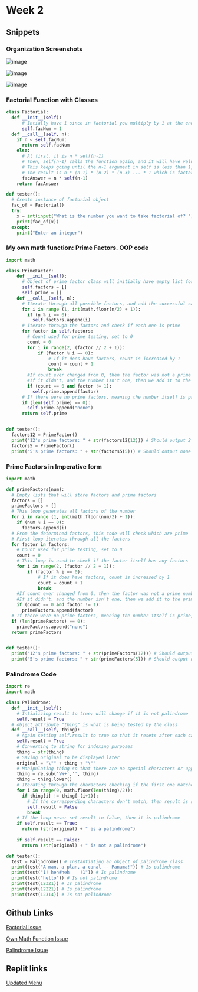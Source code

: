 # Week 2

## Snippets

### Organization Screenshots

![image](https://user-images.githubusercontent.com/64157584/160328272-edb68876-9e89-4bbe-9b07-f11c1a0a77ff.png)

![image](https://user-images.githubusercontent.com/64157584/160328319-b1b7a6ef-b527-4e42-9cc2-81073350e923.png)

![image](https://user-images.githubusercontent.com/64157584/160328365-0a8a2d0f-1c5b-4ff2-91a5-061565428893.png)


### Factorial Function with Classes


```python
class Factorial:
  def __init__(self):
      # Intially have 1 since in factorial you multiply by 1 at the end
      self.facNum = 1
  def __call__(self, n):
    if n < self.facNum:
      return self.facNum
    else:
      # At first, it is n * self(n-1)
      # Then, self(n-1) calls the function again, and it will have value (n-1) * self(n-2)
      # This keeps going until the n-1 argument in self is less than 1, which will then then return 1 for self(0)
      # The result is n * (n-1) * (n-2) * (n-3) ... * 1 which is factorial
      facAnswer = n * self(n-1) 
    return facAnswer

def tester():
  # Create instance of factorial object
  fac_of = Factorial() 
  try: 
    x = int(input("What is the number you want to take factorial of? "))
    print(fac_of(x)) 
  except:
    print("Enter an integer")
```


### My own math function: Prime Factors. OOP code


```python
import math

class PrimeFactor:
    def __init__(self):
      # Object of prime factor class will initially have empty list for prime factors and factors
      self.factors = []
      self.prime = []
    def __call__(self, n):
      # Iterate through all possible factors, and add the successful candidates to the list
      for i in range (1, int(math.floor(n/2) + 1)):
        if (n % i == 0):
          self.factors.append(i)
      # Iterate through the factors and check if each one is prime
      for factor in self.factors:
        # Count used for prime testing, set to 0
        count = 0
        for i in range(2, (factor // 2 + 1)):
            if (factor % i == 0):
                # If it does have factors, count is increased by 1
                count = count + 1
                break
        #If count ever changed from 0, then the factor was not a prime number
        #If it didn't, and the number isn't one, then we add it to the prime factors list
        if (count == 0 and factor != 1):
          self.prime.append(factor)
      # If there were no prime factors, meaning the number itself is prime, then we only have none in the list
      if (len(self.prime) == 0):
        self.prime.append("none")
      return self.prime


def tester():
  factors12 = PrimeFactor() 
  print("12's prime factors: " + str(factors12(12))) # Should output 2 and 3
  factors5 = PrimeFactor()
  print("5's prime factors: " + str(factors5(5))) # Should output none
```


### Prime Factors in Imperative form


```python
import math

def primeFactors(num):
  # Empty lists that will store factors and prime factors
  factors = []
  primeFactors = []
  # This loop generates all factors of the number
  for i in range (1, int(math.floor(num/2) + 1)):
    if (num % i == 0):
      factors.append(i)
  # From the determined factors, this code will check which are prime
  # First loop iterates through all the factors
  for factor in factors:
    # Count used for prime testing, set to 0
    count = 0
    # This loop is used to check if the factor itself has any factors
    for i in range(2, (factor // 2 + 1)):
        if (factor % i == 0):
            # If it does have factors, count is increased by 1
            count = count + 1
            break
    #If count ever changed from 0, then the factor was not a prime number
    #If it didn't, and the number isn't one, then we add it to the prime factors list
    if (count == 0 and factor != 1):
      primeFactors.append(factor)
  # If there were no prime factors, meaning the number itself is prime, then we only have none in the list
  if (len(primeFactors) == 0):
    primeFactors.append("none")
  return primeFactors


def tester():
  print("12's prime factors: " + str(primeFactors(12))) # Should output 2 and 3
  print("5's prime factors: " + str(primeFactors(5))) # Should output none
```


### Palindrome Code


```python
import re
import math

class Palindrome: 
  def __init__(self):
    # Intializing result to true; will change if it is not palindrome
    self.result = True
  # object attribute "thing" is what is being tested by the class
  def __call__(self, thing):
    # Again setting self.result to true so that it resets after each call
    self.result = True
    # Converting to string for indexing purposes
    thing = str(thing)
    # Saving original to be displayed later
    original = "\"" + thing + "\""
    # Manipulating thing so that there are no special characters or uppercase letters
    thing = re.sub('\W+','', thing)
    thing = thing.lower()
    # Iterating through the characters checking if the first one matches the last one
    for i in range(0, math.floor(len(thing)/2)):
      if thing[i] != thing[-(i+1)]:
        # If the corresponding characters don't match, then result is set to false
        self.result = False
        break
    # If the loop never set result to false, then it is palindrome
    if self.result == True:
      return (str(original) + " is a palindrome")
      
    if self.result == False:
      return (str(original) + " is not a palindrome")

def tester():
  test = Palindrome() # Instantiating an object of palindrome class
  print(test("A man, a plan, a canal -- Panama!")) # Is palindrome
  print(test("1! heh#heh    !1")) # Is palindrome
  print(test("hello")) # Is not palindrome
  print(test(12321)) # Is palindrome
  print(test(12221)) # Is palindrome
  print(test(12314)) # Is not palindrome
```


## Github Links


[Factorial Issue](https://github.com/AD1616/ADtri3python/issues/10)

[Own Math Function Issue](https://github.com/AD1616/ADtri3python/issues/11)

[Palindrome Issue](https://github.com/AD1616/ADtri3python/issues/12)


## Replit links

[Updated Menu](https://replit.com/@AD1616/ADtri3python#pythonStuff/menu.py)
